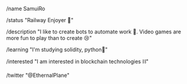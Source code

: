 /name SamuiRo

/status "Railway Enjoyer 💞"

/description "I like to create bots to automate work 🤖. Video games are more fun to play than to create 😢"

/learning "I'm studying solidity, python🐍"

/interested "I am interested in blockchain technologies ⛓"

/twitter "@EthernalPlane"
